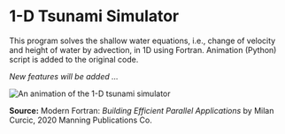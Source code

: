 # 1-D Tsunami Simulator

This program solves the shallow water equations, i.e., change of velocity and height of water by advection, in 1D using Fortran.
Animation (Python) script is added to the original code.

*New features will be added ...*

![An animation of the 1-D tsunami simulator](https://github.com/cctutum/Tsunami_1D/blob/main/tsunami.gif)

**Source:** 
Modern Fortran: *Building Efficient Parallel Applications*
by Milan Curcic, 2020 Manning Publications Co.
